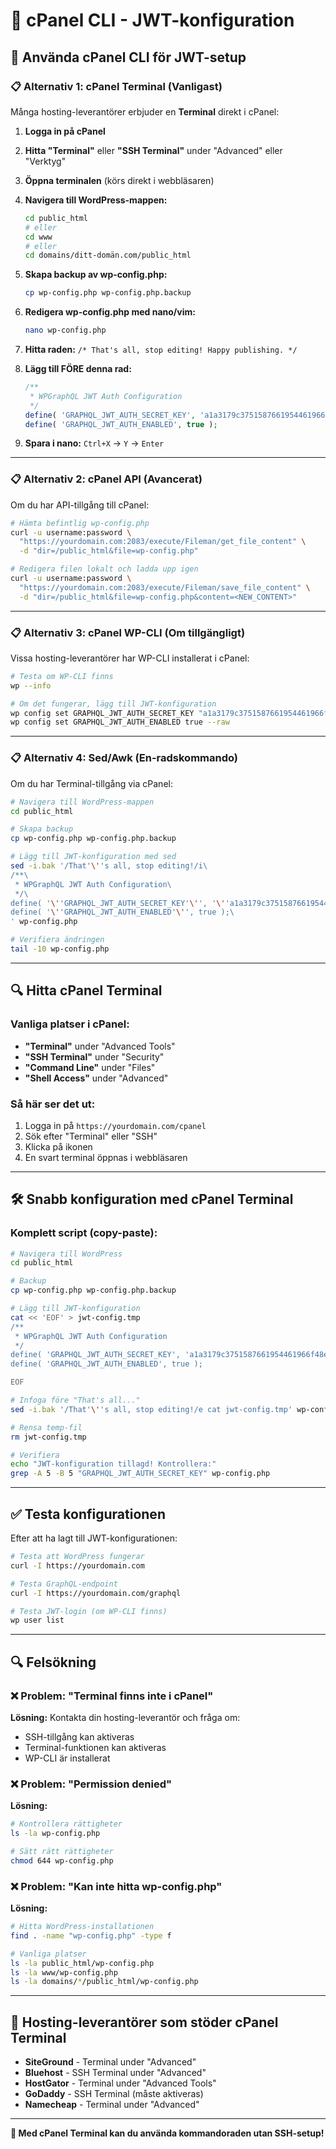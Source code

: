 # 🔧 cPanel CLI - JWT-konfiguration

## 🎯 Använda cPanel CLI för JWT-setup

### 📋 **Alternativ 1: cPanel Terminal (Vanligast)**

Många hosting-leverantörer erbjuder en **Terminal** direkt i cPanel:

1. **Logga in på cPanel**
2. **Hitta "Terminal"** eller **"SSH Terminal"** under "Advanced" eller "Verktyg"
3. **Öppna terminalen** (körs direkt i webbläsaren)
4. **Navigera till WordPress-mappen:**
   ```bash
   cd public_html
   # eller
   cd www
   # eller
   cd domains/ditt-domän.com/public_html
   ```

5. **Skapa backup av wp-config.php:**
   ```bash
   cp wp-config.php wp-config.php.backup
   ```

6. **Redigera wp-config.php med nano/vim:**
   ```bash
   nano wp-config.php
   ```

7. **Hitta raden:** `/* That's all, stop editing! Happy publishing. */`

8. **Lägg till FÖRE denna rad:**
   ```php
   /**
    * WPGraphQL JWT Auth Configuration
    */
   define( 'GRAPHQL_JWT_AUTH_SECRET_KEY', 'a1a3179c3751587661954461966f48e20e7595cce8bea69c1e4b54aa6830c791' );
   define( 'GRAPHQL_JWT_AUTH_ENABLED', true );
   ```

9. **Spara i nano:** `Ctrl+X` → `Y` → `Enter`

---

### 📋 **Alternativ 2: cPanel API (Avancerat)**

Om du har API-tillgång till cPanel:

```bash
# Hämta befintlig wp-config.php
curl -u username:password \
  "https://yourdomain.com:2083/execute/Fileman/get_file_content" \
  -d "dir=/public_html&file=wp-config.php"

# Redigera filen lokalt och ladda upp igen
curl -u username:password \
  "https://yourdomain.com:2083/execute/Fileman/save_file_content" \
  -d "dir=/public_html&file=wp-config.php&content=<NEW_CONTENT>"
```

---

### 📋 **Alternativ 3: cPanel WP-CLI (Om tillgängligt)**

Vissa hosting-leverantörer har WP-CLI installerat i cPanel:

```bash
# Testa om WP-CLI finns
wp --info

# Om det fungerar, lägg till JWT-konfiguration
wp config set GRAPHQL_JWT_AUTH_SECRET_KEY "a1a3179c3751587661954461966f48e20e7595cce8bea69c1e4b54aa6830c791" --raw
wp config set GRAPHQL_JWT_AUTH_ENABLED true --raw
```

---

### 📋 **Alternativ 4: Sed/Awk (En-radskommando)**

Om du har Terminal-tillgång via cPanel:

```bash
# Navigera till WordPress-mappen
cd public_html

# Skapa backup
cp wp-config.php wp-config.php.backup

# Lägg till JWT-konfiguration med sed
sed -i.bak '/That'\''s all, stop editing!/i\
/**\
 * WPGraphQL JWT Auth Configuration\
 */\
define( '\''GRAPHQL_JWT_AUTH_SECRET_KEY'\'', '\''a1a3179c3751587661954461966f48e20e7595cce8bea69c1e4b54aa6830c791'\'' );\
define( '\''GRAPHQL_JWT_AUTH_ENABLED'\'', true );\
' wp-config.php

# Verifiera ändringen
tail -10 wp-config.php
```

---

## 🔍 **Hitta cPanel Terminal**

### **Vanliga platser i cPanel:**
- **"Terminal"** under "Advanced Tools"
- **"SSH Terminal"** under "Security"
- **"Command Line"** under "Files"
- **"Shell Access"** under "Advanced"

### **Så här ser det ut:**
1. Logga in på `https://yourdomain.com/cpanel`
2. Sök efter "Terminal" eller "SSH"
3. Klicka på ikonen
4. En svart terminal öppnas i webbläsaren

---

## 🛠️ **Snabb konfiguration med cPanel Terminal**

### **Komplett script (copy-paste):**
```bash
# Navigera till WordPress
cd public_html

# Backup
cp wp-config.php wp-config.php.backup

# Lägg till JWT-konfiguration
cat << 'EOF' > jwt-config.tmp
/**
 * WPGraphQL JWT Auth Configuration
 */
define( 'GRAPHQL_JWT_AUTH_SECRET_KEY', 'a1a3179c3751587661954461966f48e20e7595cce8bea69c1e4b54aa6830c791' );
define( 'GRAPHQL_JWT_AUTH_ENABLED', true );

EOF

# Infoga före "That's all..."
sed -i.bak '/That'\''s all, stop editing!/e cat jwt-config.tmp' wp-config.php

# Rensa temp-fil
rm jwt-config.tmp

# Verifiera
echo "JWT-konfiguration tillagd! Kontrollera:"
grep -A 5 -B 5 "GRAPHQL_JWT_AUTH_SECRET_KEY" wp-config.php
```

---

## ✅ **Testa konfigurationen**

Efter att ha lagt till JWT-konfigurationen:

```bash
# Testa att WordPress fungerar
curl -I https://yourdomain.com

# Testa GraphQL-endpoint
curl -I https://yourdomain.com/graphql

# Testa JWT-login (om WP-CLI finns)
wp user list
```

---

## 🔍 **Felsökning**

### ❌ **Problem: "Terminal finns inte i cPanel"**
**Lösning:** Kontakta din hosting-leverantör och fråga om:
- SSH-tillgång kan aktiveras
- Terminal-funktionen kan aktiveras
- WP-CLI är installerat

### ❌ **Problem: "Permission denied"**
**Lösning:**
```bash
# Kontrollera rättigheter
ls -la wp-config.php

# Sätt rätt rättigheter
chmod 644 wp-config.php
```

### ❌ **Problem: "Kan inte hitta wp-config.php"**
**Lösning:**
```bash
# Hitta WordPress-installationen
find . -name "wp-config.php" -type f

# Vanliga platser
ls -la public_html/wp-config.php
ls -la www/wp-config.php
ls -la domains/*/public_html/wp-config.php
```

---

## 🎯 **Hosting-leverantörer som stöder cPanel Terminal**

- **SiteGround** - Terminal under "Advanced"
- **Bluehost** - SSH Terminal under "Advanced"
- **HostGator** - Terminal under "Advanced Tools"
- **GoDaddy** - SSH Terminal (måste aktiveras)
- **Namecheap** - Terminal under "Advanced"

---

**🎉 Med cPanel Terminal kan du använda kommandoraden utan SSH-setup!** 
